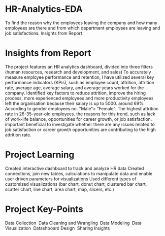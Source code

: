 # HR-Analytics-EDA

To find the reason why the employees leaving the company and how many employees are there and from which department employees are leaving and job satisfactions. Insights from Report

# Insights from Report 

﻿The project features an HR analytics dashboard, divided into three filters (human resources, research and development, and sales) ﻿To accurately measure employee performance and retention, I have utilized several key performance indicators (KPIs), such as employee count, attrition, attrition rate, average age, average salary, and average years worked for the company. ﻿Identified key factors to reduce attrition, improve the hiring process, more experienced employees and more productivity ﻿employees left the organisation because their salary is up to 5000. around 69% ﻿According to gender employees no. "Male"> "Female". ﻿The highest attrition rate in 26-35-year-old employees. the reasons for this trend, such as lack of work-life balance, opportunities for career growth, or job satisfaction. ﻿important beneficial to investigate whether there are any issues related to job satisfaction or career growth opportunities are contributing to the high attrition rate.

# Project Learning

Created interactive dashboard to track and analyze HR data ﻿Created connections, join new tables, calculations to manipulate data and enable user driven parameters for visualizations ﻿Used different types of customized visualizations (bar chart, donut chart, clustered bar chart, scatter chart, line chart, area chart, map, slicers, etc.)

# Project Key-Points
Data Collection ﻿ Data Cleaning and Wrangling ﻿ Data Modeling ﻿ Data Visualization ﻿ Datashboard Design ﻿ Sharing Insights
